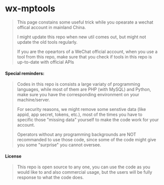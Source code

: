 # wx-mptools

>  This page constains some useful trick while you opearate a wechat offical account in mainland China.
>
> I might update this repo when new util comes out, but might not update the old tools regularly.
>
> If you are the opeartors of a WeChat official account, when you use a tool from this repo, make sure that you check if tools in this repo is up-to-date with official APIs

#### Special reminders:

> Codes in this repo is consists a large variaty of programming languages, while most of them are PHP (with MySQL) and Python, make sure you have the corresponding environment on your machine/server.
>
> For security reasons, we might remove some senstive data (like appid, app secret, tokens, etc.), most of the times you have to specific those "missing data" yourself to make the code work for your account.
>
> Operators without any programming backgrounds are NOT recommanded to use those code, since some of the code might give you some "surprise" you cannot oversee.

#### License

> This repo is open source to any one, you can use the code as you would like to and also commercial usage, but the users will be fully response to what the code does.